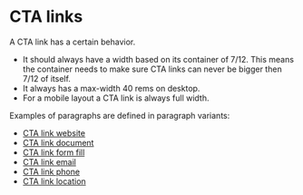 # CTA links
A CTA link has a certain behavior.

* It should always have a width based on its container of 7/12. This means the container needs to make sure CTA links can never be bigger then 7/12 of itself.
* It always has a max-width 40 rems on desktop.
* For a mobile layout a CTA link is always full width.

Examples of paragraphs are defined in paragraph variants:

* <a href="{{path './cta-link--website'}}">CTA link website</a>
* <a href="{{path './cta-link--document'}}">CTA link document</a>
* <a href="{{path './cta-link--form-fill'}}">CTA link form fill</a>
* <a href="{{path './cta-link--email'}}">CTA link email</a>
* <a href="{{path './cta-link--phone'}}">CTA link phone</a>
* <a href="{{path './cta-link--location'}}">CTA link location</a>
